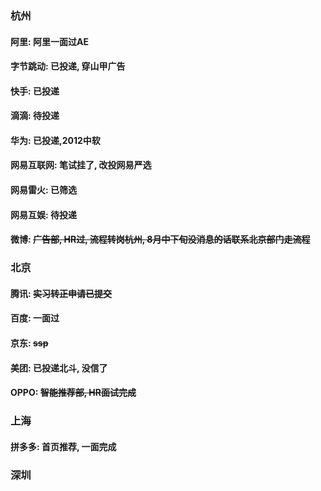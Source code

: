 ### 杭州

#### 阿里: 阿里一面过AE
#### 字节跳动: 已投递, 穿山甲广告
#### 快手: 已投递
#### 滴滴: 待投递
#### 华为: 已投递,2012中软
#### 网易互联网: 笔试挂了, 改投网易严选
#### 网易雷火: 已筛选
#### 网易互娱: 待投递
#### 微博: ~~广告部, HR过, 流程转岗杭州, 8月中下旬没消息的话联系北京部门走流程~~


### 北京
#### 腾讯: ~~实习转正申请已提交~~
#### 百度: 一面过
#### 京东: ~~ssp~~
#### 美团: 已投递北斗, 没信了
#### OPPO: ~~智能推荐部, HR面试完成~~

### 上海
#### 拼多多: 首页推荐, 一面完成

### 深圳
